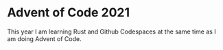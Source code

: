 # Advent of Code 2021

This year I am learning Rust and Github Codespaces at the same time as I am doing Advent of Code.
